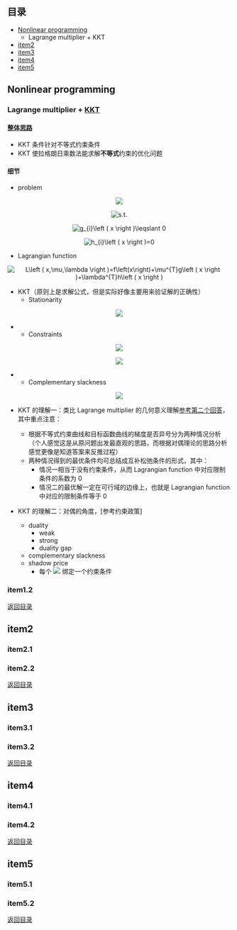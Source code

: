 ## <span id="jump0">目录<span>
  
  * [Nonlinear programming](#jump1)
    * Lagrange multiplier + KKT
  * [item2](#jump2)
  * [item3](#jump3)
  * [item4](#jump4)
  * [item5](#jump5)

## <span id="jump1">Nonlinear programming<span>

  ### Lagrange multiplier + [KKT](https://en.wikipedia.org/wiki/Karush%E2%80%93Kuhn%E2%80%93Tucker_conditions)
  
  #### [整体思路](https://www.cnblogs.com/maybe2030/p/4946256.html)
  
  * KKT 条件针对不等式约束条件
  * KKT 使拉格朗日乘数法能求解**不等式**约束的优化问题

  #### 细节
  
  * problem

<p align="center">
  <img src="https://latex.codecogs.com/png.image?\dpi{110}&space;min&space;f\left&space;(&space;x&space;\right&space;)">
<p>
  
<p align="center">
  <img src="https://latex.codecogs.com/png.image?\dpi{110}&space;s.t." title="s.t." />
<p>
  
<p align="center">
  <img src="https://latex.codecogs.com/png.image?\dpi{110}&space;g_{i}\left&space;(&space;x&space;\right&space;)\leqslant&space;0" title="g_{i}\left ( x \right )\leqslant 0" />
<p>
  
<p align="center">
  <img src="https://latex.codecogs.com/png.image?\dpi{110}&space;h_{i}\left&space;(&space;x&space;\right&space;)=0" title="h_{i}\left ( x \right )=0" />
<p>
  
  * Lagrangian function

<p align="center">
  <img src="https://latex.codecogs.com/png.image?\dpi{110}&space;L\left&space;(&space;x,\mu,\lambda&space;\right&space;)=f\left(x\right)&plus;\mu^{T}g\left&space;(&space;x&space;\right&space;)&plus;\lambda^{T}h\left&space;(&space;x&space;\right&space;)" title="L\left ( x,\mu,\lambda \right )=f\left(x\right)+\mu^{T}g\left ( x \right )+\lambda^{T}h\left ( x \right )" />
<p>
  
  * KKT（原则上是求解公式，但是实际好像主要用来验证解的正确性）
    * Stationarity 
 <p align="center">
  <img src="https://latex.codecogs.com/png.image?\dpi{110}&space;\triangledown_{x}L\left&space;(&space;x,\lambda&space;\right&space;)=0">
 <p>
  
  *
    * Constraints 

 <p align="center">
  <img src="https://latex.codecogs.com/png.image?\dpi{110}&space;g\left&space;(&space;x&space;\right&space;)\leqslant&space;0">
 <p>
   
 <p align="center">
  <img src="https://latex.codecogs.com/png.image?\dpi{110}&space;h\left&space;(&space;x&space;\right&space;)=0">
 <p>
   
  *
    * Complementary slackness 
    
 <p align="center">
  <img src="https://latex.codecogs.com/png.image?\dpi{110}&space;\mu_{i}\left&space;(&space;x&space;\right&space;)g_{i}\left&space;(&space;x&space;\right&space;)=0">
 <p>
  
  * KKT 的理解一：类比 Lagrange multiplier 的几何意义理解[参考第二个回答](https://www.zhihu.com/question/23311674)，其中重点注意：
    * 根据不等式约束曲线和目标函数曲线的梯度是否异号分为两种情况分析（个人感觉这是从原问题出发最直观的思路，而根据对偶理论的思路分析感觉更像是知道答案来反推过程）
    * 两种情况得到的最优条件均可总结成互补松弛条件的形式，其中：
      * 情况一相当于没有约束条件，从而 Lagrangian function 中对应限制条件的系数为 0
      * 情况二的最优解一定在可行域的边缘上，也就是 Lagrangian function 中对应的限制条件等于 0

  * KKT 的理解二：对偶的角度，[参考约束政策]
    * duality
      * weak
      * strong
      * duality gap
    * complementary slackness
    * shadow price
      * 每个 ![](https://latex.codecogs.com/png.image?\dpi{110}\lambda) 绑定一个约束条件
    

 
  ### item1.2
  
[返回目录](#jump0)


## <span id="jump2">item2<span>
  
  ### item2.1
 
  ### item2.2
  
 
[返回目录](#jump0)

## <span id="jump3">item3<span>
  
  ### item3.1
 
  ### item3.2

[返回目录](#jump0)

## <span id="jump4">item4<span>
  
  ### item4.1
 
  ### item4.2

[返回目录](#jump0)


## <span id="jump5">item5<span>
  
  ### item5.1
 
  ### item5.2
  
[返回目录](#jump0)
